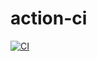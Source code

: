 # action-ci
[![CI](https://github.com/LiangchengJ/action-ci/actions/workflows/blank.yml/badge.svg)](https://github.com/LiangchengJ/action-ci/actions/workflows/blank.yml)
